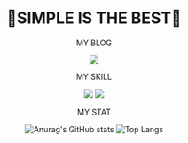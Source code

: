 <div align="center">
<h1>🔭SIMPLE IS THE BEST🌱</h1>

MY BLOG
  
  <a href="https://blog.naver.com/gksqlcxkdns1" target="_blank"><img src="https://img.shields.io/badge/NAVER--BLOG-green?logo=Naver&logoColor=#03C75A"/></a>

MY SKILL

<a href="https://blog.naver.com/gksqlcxkdns1" target="_blank"><img src="https://img.shields.io/badge/Spring--Boot-green?logo=Spring Boot&logoColor=#6DB33F"/></a>
<a href="https://blog.naver.com/gksqlcxkdns1" target="_blank"><img src="https://img.shields.io/badge/Vue-green?logo=Vue.js&logoColor=#4FC08D"/></a>
  
MY STAT
  
![Anurag's GitHub stats](https://github-readme-stats.vercel.app/api?username=babyslayerr&show_icons=true&theme=transparent)
![Top Langs](https://github-readme-stats.vercel.app/api/top-langs/?username=gksqlcxkdns1@naver.com&layout=compact&theme=dark)
</div>
<!--
**babyslayerr/babyslayerr** is a ✨ _special_ ✨ repository because its `README.md` (this file) appears on your GitHub profile.

Here are some ideas to get you started:

- 🔭 I’m currently working on ...
- 🌱 I’m currently learning ...
- 👯 I’m looking to collaborate on ...
- 🤔 I’m looking for help with ...
- 💬 Ask me about ...
- 📫 How to reach me: ...
- 😄 Pronouns: ...
- ⚡ Fun fact: ...
-->
